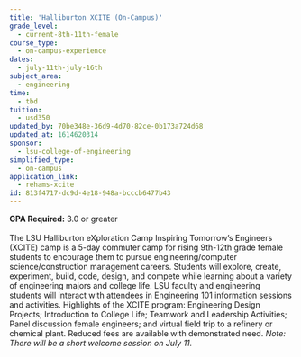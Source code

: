```yaml
---
title: 'Halliburton XCITE (On-Campus)'
grade_level:
  - current-8th-11th-female
course_type:
  - on-campus-experience
dates:
  - july-11th-july-16th
subject_area:
  - engineering
time:
  - tbd
tuition:
  - usd350
updated_by: 70be348e-36d9-4d70-82ce-0b173a724d68
updated_at: 1614620314
sponsor:
  - lsu-college-of-engineering
simplified_type:
  - on-campus
application_link:
  - rehams-xcite
id: 813f4717-dc9d-4e18-948a-bcccb6477b43
---
```

<b>GPA Required:</b> 3.0 or greater<br><br>
The LSU Halliburton eXploration Camp Inspiring Tomorrow’s Engineers (XCITE) camp is a 5-day commuter camp for rising 9th-12th grade female students to encourage them to pursue engineering/computer science/construction management careers. Students will explore, create, experiment, build, code, design, and compete while learning about a variety of engineering majors and college life. LSU faculty and engineering students will interact with attendees in Engineering 101 information sessions and activities. Highlights of the XCITE program: Engineering Design Projects; Introduction to College Life; Teamwork and Leadership Activities; Panel discussion female engineers; and virtual field trip to a refinery or chemical plant. Reduced fees are available with demonstrated need. <i>Note: There will be a short welcome session on July 11.</i>